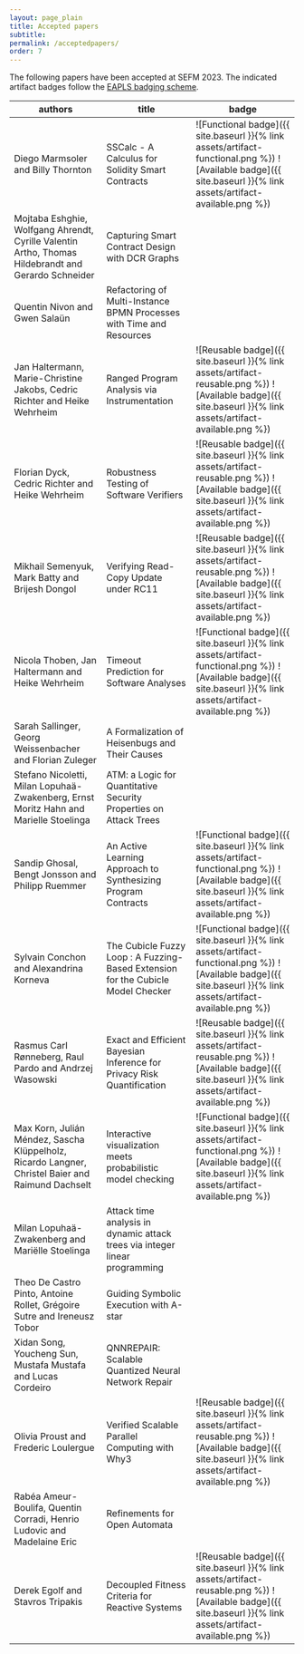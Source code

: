 ```yaml
---
layout: page_plain
title: Accepted papers
subtitle:
permalink: /acceptedpapers/
order: 7
---
```


<style>
td > img { max-width: 48px } td:last-child { min-width: max-content }
</style>

The following papers have been accepted at SEFM 2023. The indicated artifact badges follow the [EAPLS badging scheme](https://eapls.org/pages/artifact_badges/).

| authors                                                                                             | title                                                                            | badge |
| --------------------------------------------------------------------------------------------------- | -------------------------------------------------------------------------------- | ----- |
| Diego Marmsoler and Billy Thornton                                                                  | SSCalc - A Calculus for Solidity Smart Contracts                                 | ![Functional badge]({{ site.baseurl }}{% link assets/artifact-functional.png %}) ![Available badge]({{ site.baseurl }}{% link assets/artifact-available.png %}) |
| Mojtaba Eshghie, Wolfgang Ahrendt, Cyrille Valentin Artho, Thomas Hildebrandt and Gerardo Schneider | Capturing Smart Contract Design with DCR Graphs                                  |       |
| Quentin Nivon and Gwen Salaün                                                                       | Refactoring of Multi-Instance BPMN Processes with Time and Resources             |       |
| Jan Haltermann, Marie-Christine Jakobs, Cedric Richter and Heike Wehrheim                           | Ranged Program Analysis via Instrumentation                                      | ![Reusable badge]({{ site.baseurl }}{% link assets/artifact-reusable.png %}) ![Available badge]({{ site.baseurl }}{% link assets/artifact-available.png %})      |
| Florian Dyck, Cedric Richter and Heike Wehrheim                                                     | Robustness Testing of Software Verifiers                                         | ![Reusable badge]({{ site.baseurl }}{% link assets/artifact-reusable.png %}) ![Available badge]({{ site.baseurl }}{% link assets/artifact-available.png %})      |
| Mikhail Semenyuk, Mark Batty and Brijesh Dongol                                                     | Verifying Read-Copy Update under RC11                                            | ![Reusable badge]({{ site.baseurl }}{% link assets/artifact-reusable.png %}) ![Available badge]({{ site.baseurl }}{% link assets/artifact-available.png %})      |
| Nicola Thoben, Jan Haltermann and Heike Wehrheim                                                    | Timeout Prediction for Software Analyses                                         | ![Functional badge]({{ site.baseurl }}{% link assets/artifact-functional.png %}) ![Available badge]({{ site.baseurl }}{% link assets/artifact-available.png %})      |
| Sarah Sallinger, Georg Weissenbacher and Florian Zuleger                                            | A Formalization of Heisenbugs and Their Causes                                   |       |
| Stefano Nicoletti, Milan Lopuhaä-Zwakenberg, Ernst Moritz Hahn and Marielle Stoelinga               | ATM: a Logic for Quantitative Security Properties on Attack Trees                |       |
| Sandip Ghosal, Bengt Jonsson and Philipp Ruemmer                                                    | An Active Learning Approach to Synthesizing Program Contracts                    | ![Functional badge]({{ site.baseurl }}{% link assets/artifact-functional.png %}) ![Available badge]({{ site.baseurl }}{% link assets/artifact-available.png %})      |
| Sylvain Conchon and Alexandrina Korneva                                                             | The Cubicle Fuzzy Loop : A Fuzzing-Based Extension for the Cubicle Model Checker | ![Functional badge]({{ site.baseurl }}{% link assets/artifact-functional.png %}) ![Available badge]({{ site.baseurl }}{% link assets/artifact-available.png %})      |
| Rasmus Carl Rønneberg, Raul Pardo and Andrzej Wasowski                                              | Exact and Efficient Bayesian Inference for Privacy Risk Quantification           | ![Reusable badge]({{ site.baseurl }}{% link assets/artifact-reusable.png %}) ![Available badge]({{ site.baseurl }}{% link assets/artifact-available.png %})      |
| Max Korn, Julián Méndez, Sascha Klüppelholz, Ricardo Langner, Christel Baier and Raimund Dachselt   | Interactive visualization meets probabilistic model checking                     | ![Functional badge]({{ site.baseurl }}{% link assets/artifact-functional.png %}) ![Available badge]({{ site.baseurl }}{% link assets/artifact-available.png %})      |
| Milan Lopuhaä-Zwakenberg and Mariëlle Stoelinga                                                     | Attack time analysis in dynamic attack trees via integer linear programming      |       |
| Theo De Castro Pinto, Antoine Rollet, Grégoire Sutre and Ireneusz Tobor                             | Guiding Symbolic Execution with A-star                                           |       |
| Xidan Song, Youcheng Sun, Mustafa Mustafa and Lucas Cordeiro                                        | QNNREPAIR: Scalable Quantized Neural Network Repair                              |       |
| Olivia Proust and Frederic Loulergue                                                                | Verified Scalable Parallel Computing with Why3                                   | ![Reusable badge]({{ site.baseurl }}{% link assets/artifact-reusable.png %}) ![Available badge]({{ site.baseurl }}{% link assets/artifact-available.png %})      |
| Rabéa Ameur-Boulifa, Quentin Corradi, Henrio Ludovic and Madelaine Eric                             | Refinements for Open Automata                                                    |       |
| Derek Egolf and Stavros Tripakis                                                                    | Decoupled Fitness Criteria for Reactive Systems                                  | ![Reusable badge]({{ site.baseurl }}{% link assets/artifact-reusable.png %}) ![Available badge]({{ site.baseurl }}{% link assets/artifact-available.png %})      |